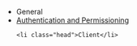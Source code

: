 <ul id="subnav">
	<li class="head first">General</li>
	<li {{#if fileIs_authentication_and_permissioning}}class="active"{{/if}}>
		<a href="authentication_and_permissioning.html">Authentication and Permissioning</a>
		<div class="isActiveIndicator orangeGradient"></div>
	</li>


	<li class="head">Client</li>
	
</ul>